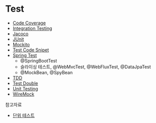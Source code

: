 # Test

* [Code Coverage](Code-Coverage/Code-Coverage.md)
* [Integration Testing](Integration-Testing/Integration-Testing.md)
* [Jacoco](Jacoco/Jacoco.md)
* [JUnit](JUnit/JUnit.md)
* [Mockito](Mockito/Mockito.md)
* [Test Code Snipet](Snipet/Snipet.md)
* [Spring Test](Spring-Test/Spring-Test.md)
  * @SpringBootTest
  * 슬라이싱 테스트, @WebMvcTest, @WebFluxTest, @DataJpaTest
  * @MockBean, @SpyBean
* [TDD](TDD/TDD.md)
* [Test Double](Test-Double/Test-Double.md)
* [Unit Testing](Unit-Testing/README.md)
* [WireMock](WireMock/WireMock.md)



참고자료

* [단위 테스트](http://www.kyobobook.co.kr/product/detailViewKor.laf?mallGb=KOR&ejkGb=KOR&barcode=9791161755748)